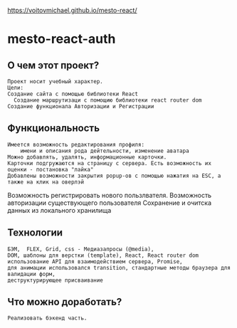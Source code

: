 https://voitovmichael.github.io/mesto-react/
# mesto-react-auth

## О чем этот проект?
	Проект носит учебный характер.
	Цели: 
    Создание сайта с помощью библиотеки React
	  Создание маршрутизаци с помощию библиотеки react router dom
    Создание функционала Авторизации и Регистрации

## Функциональность
	Имеется возможность редактирования профиля: 
		имени и описания рода дейтельности, изменение аватара
	Можно добавлять, удалять, информационные карточки.
	Карточки подгружаются на страницу с сервера. Есть возможность их оценки - постановка "лайка"
	Добавлены возможности закрытия popup-ов с помощью нажатия на ESC, а также на клик на оверлэй
  Возможность регистрировать нового пользлвателя.
  Возможность авторизации существующего пользователя
  Сохранение и очитска данных из локального хранилища

## Технологии
	БЭМ,  FLEX, Grid, css - Медиазапросы (@media), 
	DOM, шаблоны для верстки (template), React, React router dom
	использование API для взаимодействием сервера, Promise,
	для анимации использовался transition, стандартные методы браузера для валидации форм, 
	деструктурирующее присваивание
	
## Что можно доработать?
	Реализовать бэкенд часть.
